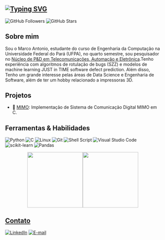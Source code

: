 [![Typing SVG](https://readme-typing-svg.demolab.com?font=Noto+Sans+MonoPause&weight=700&size=24&duration=4999&pause=1000&color=76bdfc&&vCenter=true&width=435&lines=Hi!+I%C2%B4m+Marco+Mau%C3%A9s+🖥️)](https://git.io/typing-svg)
---
![GitHub Followers](https://img.shields.io/github/followers/mauesjr?style=social)
![GitHub Stars](https://img.shields.io/github/stars/mauesjr?style=social)

## Sobre mim
Sou o Marco Antonio, estudante do curso de Engenharia da Computação na Universidade Federal do Pará (UFPA), no quarto semestre, sou pesquisador no [Núcleo de P&D em Telecomunicações, Automação e Eletrônica](https://github.com/lasseufpa).Tenho experiência com algoritmos de rotulação de bugs (SZZ) e modelos de machine learning JUST in TIME software defect prediction. Além disso, Tenho um grande interesse pelas áreas de Data Science e Engenharia de Software, além de ter um hobby relacionado a impressoras 3D.

## Projetos

- 📡 [MIMO](https://jvictorferreira3301.github.io/Projeto-de-Engenharia-II/): Implementação de Sistema de Comunicação Digital MIMO em C.

## Ferramentas & Habilidades

![Python](https://img.shields.io/badge/python-3670A0?style=for-the-badge&logo=python&logoColor=ffdd54)
![C](https://img.shields.io/badge/c-%2300599C.svg?style=for-the-badge&logo=c&logoColor=white)
![Linux](https://img.shields.io/badge/Linux-FCC624?style=for-the-badge&logo=linux&logoColor=black)
![Git](https://img.shields.io/badge/git-%23F05033.svg?style=for-the-badge&logo=git&logoColor=white)
![Shell Script](https://img.shields.io/badge/shell-%23121011.svg?style=for-the-badge&logo=gnu-bash&logoColor=yellow)
![Visual Studio Code](https://img.shields.io/badge/VS%20Code-0078d7.svg?style=for-the-badge&logo=visual-studio-code&logoColor=white)
![scikit-learn](https://img.shields.io/badge/scikit--learn-%23F7931E.svg?style=for-the-badge&logo=scikit-learn&logoColor=white)
![Pandas](https://img.shields.io/badge/pandas-%23150458.svg?style=for-the-badge&logo=pandas&logoColor=white)

<p align="center" style="display: flex; justify-content: center; align-items: center;">
 <a href="https://github.com/jvictorferreira3301">
  <img height="180em" src="https://github-readme-stats-eight-theta.vercel.app/api/top-langs/?username=mauesjr&layout=compact&langs_count=8&theme=tokyonight"/>
</a>
 <a href="https://github.com/mauesjr">
    <img height="180em" src="https://github-readme-stats-eight-theta.vercel.app/api?username=mauesjr&show_icons=true&theme=tokyonight&include_all_commits=true&count_private=true"/>
</p>

   
## Contato

[![LinkedIn](https://img.shields.io/badge/-LinkedIn-000?style=for-the-badge&logo=linkedin&logoColor=76bdfc&color:ff5d8f)](www.linkedin.com/in/marcomaues)
[![E-mail](https://img.shields.io/badge/-Email-000?style=for-the-badge&logo=microsoft-outlook&logoColor=76bdfc&color:ff5d8f)](mailto:marcomauesjr@gmail.com)
